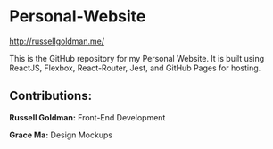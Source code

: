 # Personal-Website
http://russellgoldman.me/

This is the GitHub repository for my Personal Website. It is built using ReactJS, Flexbox, React-Router, Jest, and GitHub Pages for hosting.

## Contributions:
**Russell Goldman:** Front-End Development

**Grace Ma:** Design Mockups
